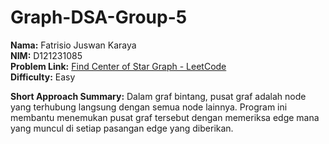# Graph-DSA-Group-5

**Nama:** Fatrisio Juswan Karaya  
**NIM:** D121231085  
**Problem Link:** [Find Center of Star Graph - LeetCode](https://leetcode.com/problems/find-center-of-star-graph/)  
**Difficulty:** Easy  

**Short Approach Summary:** Dalam graf bintang, pusat graf adalah node yang terhubung langsung dengan semua node lainnya. Program ini membantu menemukan pusat graf tersebut dengan memeriksa edge mana yang muncul di setiap pasangan edge yang diberikan.
